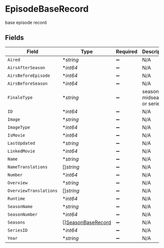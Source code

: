 # EpisodeBaseRecord

base episode record


## Fields

| Field                                                         | Type                                                          | Required                                                      | Description                                                   |
| ------------------------------------------------------------- | ------------------------------------------------------------- | ------------------------------------------------------------- | ------------------------------------------------------------- |
| `Aired`                                                       | **string*                                                     | :heavy_minus_sign:                                            | N/A                                                           |
| `AirsAfterSeason`                                             | **int64*                                                      | :heavy_minus_sign:                                            | N/A                                                           |
| `AirsBeforeEpisode`                                           | **int64*                                                      | :heavy_minus_sign:                                            | N/A                                                           |
| `AirsBeforeSeason`                                            | **int64*                                                      | :heavy_minus_sign:                                            | N/A                                                           |
| `FinaleType`                                                  | **string*                                                     | :heavy_minus_sign:                                            | season, midseason, or series                                  |
| `ID`                                                          | **int64*                                                      | :heavy_minus_sign:                                            | N/A                                                           |
| `Image`                                                       | **string*                                                     | :heavy_minus_sign:                                            | N/A                                                           |
| `ImageType`                                                   | **int64*                                                      | :heavy_minus_sign:                                            | N/A                                                           |
| `IsMovie`                                                     | **int64*                                                      | :heavy_minus_sign:                                            | N/A                                                           |
| `LastUpdated`                                                 | **string*                                                     | :heavy_minus_sign:                                            | N/A                                                           |
| `LinkedMovie`                                                 | **int64*                                                      | :heavy_minus_sign:                                            | N/A                                                           |
| `Name`                                                        | **string*                                                     | :heavy_minus_sign:                                            | N/A                                                           |
| `NameTranslations`                                            | []*string*                                                    | :heavy_minus_sign:                                            | N/A                                                           |
| `Number`                                                      | **int64*                                                      | :heavy_minus_sign:                                            | N/A                                                           |
| `Overview`                                                    | **string*                                                     | :heavy_minus_sign:                                            | N/A                                                           |
| `OverviewTranslations`                                        | []*string*                                                    | :heavy_minus_sign:                                            | N/A                                                           |
| `Runtime`                                                     | **int64*                                                      | :heavy_minus_sign:                                            | N/A                                                           |
| `SeasonName`                                                  | **string*                                                     | :heavy_minus_sign:                                            | N/A                                                           |
| `SeasonNumber`                                                | **int64*                                                      | :heavy_minus_sign:                                            | N/A                                                           |
| `Seasons`                                                     | [][SeasonBaseRecord](../../models/shared/seasonbaserecord.md) | :heavy_minus_sign:                                            | N/A                                                           |
| `SeriesID`                                                    | **int64*                                                      | :heavy_minus_sign:                                            | N/A                                                           |
| `Year`                                                        | **string*                                                     | :heavy_minus_sign:                                            | N/A                                                           |